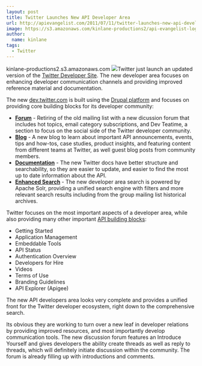 ```yaml
---
layout: post
title: Twitter Launches New API Developer Area
url: http://apievangelist.com/2011/07/11/twitter-launches-new-api-developer-area/
image: https://s3.amazonaws.com/kinlane-productions2/api-evangelist-logos/api-evangelist-butterfly-vertical.png
author:
  name: kinlane
tags:
  - Twitter
---
```

kinlane-productions2.s3.amazonaws.com [![](http://kinlane-productions.s3.amazonaws.com/api-evangelist/twitter/New-Twitter-Developer-Area.png)](https://dev.twitter.com/ "dev.twitter.com")Twitter just launch an updated version of the [Twitter Developer Site](https://dev.twitter.com/ "Twitter Developer Site"). The new developer area focuses on enhancing developer communication channels and providing improved reference material and documentation.

The new [dev.twitter.com](https://dev.twitter.com/ "dev.twitter.com") is built using the [Drupal platform](http://www.drupal.org "Drupal Platform") and focuses on providing core building blocks for its developer community:

*   **[Forum](https://dev.twitter.com/discussions "Twitter Discussion Forum")** - Retiring of the old mailing list with a new dicussion forum that includes hot topics, email category subscriptions, and Dev Teatime, a section to focus on the social side of the Twitter developer community.
*   **[Blog](https://dev.twitter.com/blog "Twitter Blog")** - A new blog to learn about important API announcements, events, tips and how-tos, case studies, product insights, and featuring content from different teams at Twitter, as well guest blog posts from community members.
*   **[Documentation](https://dev.twitter.com/docs "Twitter Documentation")** - The new Twitter docs have better structure and searchability, so they are easier to update, and easier to find the most up to date information about the API.
*   **[Enhanced Search](https://dev.twitter.com/search/apachesolr_search/Search "Twitter Search")** - The new developer area search is powered by Apache Solr, providing a unified search engine with filters and more relevant search results including from the group mailing list historical archives.

Twitter focuses on the most important aspects of a developer area, while also providing many other important [API building blocks](http://www.apievangelist.com/ecosystem-building-blocks.php "API Building Blocks"):

*   Getting Started
*   Application Management
*   Embeddable Tools
*   API Status
*   Authentication Overview
*   Developers for Hire
*   Videos
*   Terms of Use
*   Branding Guidelines
*   API Explorer (Apigee)

The new API developers area looks very complete and provides a unified front for the Twitter developer ecosystem, right down to the comprehensive search.

Its obvious they are working to turn over a new leaf in developer relations by providing improved resources, and most importantly develop communication tools. The new discussion forum features an Introduce Yourself and gives developers the ability create threads as well as reply to threads, which will definitely initiate discussion within the community. The forum is already filling up with introductions and comments.